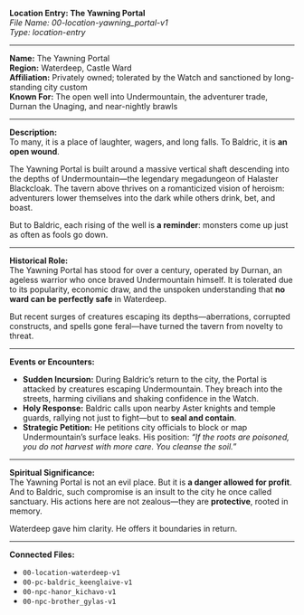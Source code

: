 **Location Entry: The Yawning Portal**  
*File Name: 00-location-yawning_portal-v1*  
*Type: location-entry*

---

**Name:** The Yawning Portal  
**Region:** Waterdeep, Castle Ward  
**Affiliation:** Privately owned; tolerated by the Watch and sanctioned by long-standing city custom  
**Known For:** The open well into Undermountain, the adventurer trade, Durnan the Unaging, and near-nightly brawls

---

**Description:**  
To many, it is a place of laughter, wagers, and long falls. To Baldric, it is **an open wound**.

The Yawning Portal is built around a massive vertical shaft descending into the depths of Undermountain—the legendary megadungeon of Halaster Blackcloak. The tavern above thrives on a romanticized vision of heroism: adventurers lower themselves into the dark while others drink, bet, and boast.

But to Baldric, each rising of the well is **a reminder**: monsters come up just as often as fools go down.

---

**Historical Role:**  
The Yawning Portal has stood for over a century, operated by Durnan, an ageless warrior who once braved Undermountain himself. It is tolerated due to its popularity, economic draw, and the unspoken understanding that **no ward can be perfectly safe** in Waterdeep.

But recent surges of creatures escaping its depths—aberrations, corrupted constructs, and spells gone feral—have turned the tavern from novelty to threat.

---

**Events or Encounters:**  
- **Sudden Incursion:** During Baldric’s return to the city, the Portal is attacked by creatures escaping Undermountain. They breach into the streets, harming civilians and shaking confidence in the Watch.  
- **Holy Response:** Baldric calls upon nearby Aster knights and temple guards, rallying not just to fight—but to **seal and contain**.  
- **Strategic Petition:** He petitions city officials to block or map Undermountain’s surface leaks. His position: *“If the roots are poisoned, you do not harvest with more care. You cleanse the soil.”*

---

**Spiritual Significance:**  
The Yawning Portal is not an evil place. But it is **a danger allowed for profit**. And to Baldric, such compromise is an insult to the city he once called sanctuary. His actions here are not zealous—they are **protective**, rooted in memory.

Waterdeep gave him clarity. He offers it boundaries in return.

---

**Connected Files:**  
- `00-location-waterdeep-v1`  
- `00-pc-baldric_keenglaive-v1`  
- `00-npc-hanor_kichavo-v1`  
- `00-npc-brother_gylas-v1`
